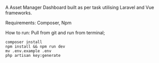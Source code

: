 A Asset Manager Dashboard built as per task utilising Laravel and Vue frameworks.

Requirements: Composer, Npm

How to run: Pull from git and run from terminal;
```
composer install
npm install && npm run dev
mv .env.example .env
php artisan key:generate
```
